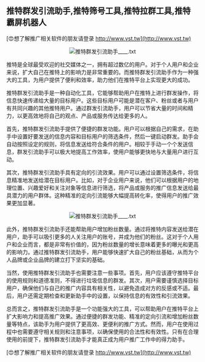 ## **推特群发引流助手,推特筛号工具,推特拉群工具,推特霸屏机器人**

[😍想了解推广相关软件的朋友请登录 http://www.vst.tw](http://www.vst.tw)

 <center><img src="https://vst.tw/MP4/tuiguang/png/6.png" alt="推特群发引流助手____.txt"></center>

推特是全球最受欢迎的社交媒体之一，拥有超过数亿的用户。对于个人用户和企业来说，扩大自己在推特上的影响力是非常重要的。而推特群发引流助手作为一种强大的工具，为用户提供了便利和效率，助力他们在推特平台上实现更大的成功。

推特群发引流助手是一种自动化工具，它能够帮助用户在推特上进行群发操作，将信息快速传递给大量的目标用户。这些目标用户可能是潜在客户、粉丝或者与用户有共同兴趣的其他推特用户。通过群发引流助手，用户可以节省大量的时间和精力，以更高效地将自己的观点、产品或服务传达给更多的人。

首先，推特群发引流助手提供了便捷的群发功能。用户可以根据自己的需求，在助手中设置好要发送的信息内容和目标用户的筛选条件，然后一键启动群发。助手会自动按照设定的规则，将信息发送给符合条件的用户。相较于手动一个个发送信息，群发引流助手可以极大地提高工作效率，使用户能够更快地与大量用户进行互动。

其次，推特群发引流助手具有定向的引流效果。用户可以通过设置筛选条件，将信息精准地发送给潜在目标用户。比如，对于企业用户来说，他们可以根据用户的地理位置、兴趣爱好和关注对象等信息进行筛选，将产品或服务的推广信息发送给最具潜力的用户群体。这种精准的定向引流能够大幅提高转化率，使得用户的推广效果更加显著。

 <center><img src="https://vst.tw/MP4/tuiguang/png/0.png" alt="推特群发引流助手____.txt"></center>

此外，推特群发引流助手还能帮助用户增加粉丝数量。通过将推特内容发送给潜在用户，助手可以吸引更多的人关注用户的账号，并成为他们的粉丝。这对于个人用户和企业而言，都是非常有价值的，因为粉丝数量的增长意味着更多的曝光和更高的影响力。通过推特群发引流助手，用户能够快速扩大自己的粉丝基础，从而为个人品牌或企业品牌的建立打下坚实的基础。

当然，使用推特群发引流助手也需要注意一些事项。首先，用户应该遵守推特平台的使用规则和道德准则，不得进行垃圾信息的群发。其次，用户需要谨慎选择目标用户，确保他们与自己的推广内容具有相关性，以避免造成对方的反感或不适。最后，用户还需定期检查和更新助手中的设置，以保持信息的有效性和引流效果。

总而言之，推特群发引流助手是一个功能强大的工具，可以帮助用户在推特平台上扩大影响力和提高推广效果。通过便捷的群发功能、精准的定向引流和增加粉丝数量等特点，该助手为用户提供了更高效、更便利的推广方式。然而，用户在使用过程中也需要遵守相关规则和注意事项，以确保使用的合法性和有效性。只有在合理使用的前提下，推特群发引流助手才能真正成为用户推广工作中的得力助手。

[😍想了解推广相关软件的朋友请登录 http://www.vst.tw](http://www.vst.tw)



